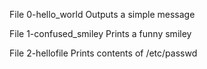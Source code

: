 File 0-hello_world
Outputs a simple message

File 1-confused_smiley
Prints a funny smiley

File 2-hellofile
Prints contents of /etc/passwd


